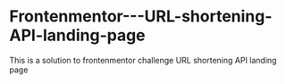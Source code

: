 # Frontenmentor---URL-shortening-API-landing-page
This is a solution to frontenmentor challenge URL shortening API landing page
